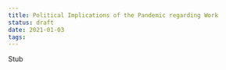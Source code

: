 ```yaml
---
title: Political Implications of the Pandemic regarding Work
status: draft
date: 2021-01-03
tags: 
---
```

Stub
